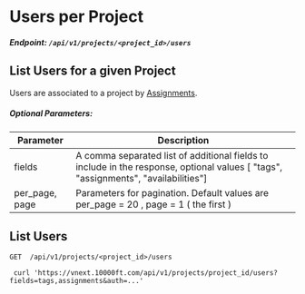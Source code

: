 # Users per Project

##### Endpoint: `/api/v1/projects/<project_id>/users`

## List Users for a given Project

Users are associated to a project by [Assignments](assignments.md).

##### Optional Parameters:

| **Parameter** | **Description** |
| ------------- | --------------- |
| fields | A comma separated list of additional fields to include in the response, optional values [ "tags", "assignments", "availabilities"] |
| per_page, page | Parameters for pagination. Default values are per_page = 20 , page = 1 ( the first ) |

## List Users

```
GET  /api/v1/projects/<project_id>/users

 curl 'https://vnext.10000ft.com/api/v1/projects/project_id/users?fields=tags,assignments&auth=...'
```
